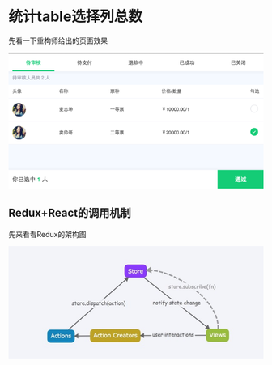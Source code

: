 # 统计table选择列总数

先看一下重构师给出的页面效果

![示例图](QQ20160408-1.png)

## Redux+React的调用机制

先来看看Redux的架构图

![Redux的架构图](TB1SsWQLFXXXXXMXVXXXXXXXXXX-1170-514.jpg_600x600.jpg)


